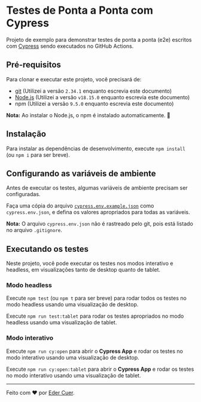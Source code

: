 # Testes de Ponta a Ponta com Cypress

Projeto de exemplo para demonstrar testes de ponta a ponta (e2e) escritos com [Cypress](https://cypress.io) sendo executados no GitHub Actions.

## Pré-requisitos

Para clonar e executar este projeto, você precisará de:

- [git](https://git-scm.com/downloads) (Utilizei a versão `2.34.1` enquanto escrevia este documento)
- [Node.js](https://nodejs.org/en/) (Utilizei a versão `v18.15.0` enquanto escrevia este documento)
- npm (Utilizei a versão `9.5.0` enquanto escrevia este documento)

**Nota:** Ao instalar o Node.js, o npm é instalado automaticamente. 🚀

## Instalação

Para instalar as dependências de desenvolvimento, execute `npm install` (ou `npm i` para ser breve).

## Configurando as variáveis de ambiente

Antes de executar os testes, algumas variáveis de ambiente precisam ser configuradas.

Faça uma cópia do arquivo [`cypress.env.example.json`](./cypress.env.example.json) como `cypress.env.json`, e defina os valores apropriados para todas as variáveis.

**Nota:** O arquivo `cypress.env.json` não é rastreado pelo git, pois está listado no arquivo `.gitignore`.

## Executando os testes

Neste projeto, você pode executar os testes nos modos interativo e headless, em visualizações tanto de desktop quanto de tablet.

### Modo headless

Execute `npm test` (ou `npm t` para ser breve) para rodar todos os testes no modo headless usando uma visualização de desktop.

Execute `npm run test:tablet` para rodar os testes apropriados no modo headless usando uma visualização de tablet.

### Modo interativo

Execute `npm run cy:open` para abrir o **Cypress App** e rodar os testes no modo interativo usando uma visualização de desktop.

Execute `npm run cy:open:tablet` para abrir o **Cypress App** e rodar os testes no modo interativo usando uma visualização de tablet.

---

Feito com ❤️ por [Eder Cuer](https://www.linkedin.com/in/edercuer/).
